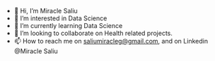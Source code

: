 - 👋 Hi, I’m  Miracle Saliu
- 👀 I’m interested in Data Science
- 🌱 I’m currently learning Data Science
- 💞️ I’m looking to collaborate on Health related projects.
- 📫 How to reach me on saliumiracleg@gmail.com, and on Linkedin @Miracle Saliu

<!---
SonOfGod04/SonOfGod04 is a ✨ special ✨ repository because its `README.md` (this file) appears on your GitHub profile.
You can click the Preview link to take a look at your changes.
--->
